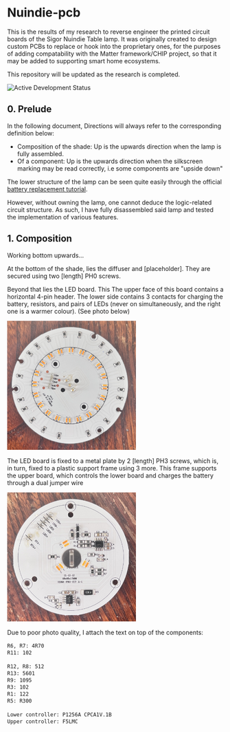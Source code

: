 # Nuindie-pcb

This is the results of my research to reverse engineer the printed circuit boards of the Sigor Nuindie Table lamp.
It was originally created to design custom PCBs to replace or hook into the proprietary ones, for the purposes of adding compatability with the Matter framework/CHIP project, so that it may be added to supporting smart home ecosystems.

This repository will be updated as the research is completed.

![Active Development Status](https://img.shields.io/badge/Status-Active_Development-green)

## 0. Prelude

In the following document, Directions will always refer to the corresponding definition below:
- Composition of the shade: Up is the upwards direction when the lamp is fully assembled.
- Of a component: Up is the upwards direction when the silkscreen marking may be read correctly, i.e some components are "upside down"

The lower structure of the lamp can be seen quite easily through the official [battery replacement tutorial](https://www.youtube.com/watch?v=30Anm9yBXpk).

However, without owning the lamp, one cannot deduce the logic-related circuit structure. As such, I have fully disassembled said lamp and tested the implementation of various features.

## 1. Composition

Working bottom upwards...

At the bottom of the shade, lies the diffuser and [placeholder]. They are secured using two [length] PH0 screws.

Beyond that lies the LED board. This The upper face of this board contains a horizontal 4-pin header. The lower side contains 3 contacts for charging the battery, resistors, and pairs of LEDs (never on simultaneously, and the right one is a warmer colour). (See photo below)

<img src="https://github.com/cph101/nuindie-pcb/blob/main/LED_Board.jpg?raw=true" alt="The LED board underside" height="300px" />

The LED board is fixed to a metal plate by 2 [length] PH3 screws, which is, in turn, fixed to a plastic support frame using 3 more.
This frame supports the upper board, which controls the lower board and charges the battery through a dual jumper wire

<img src="https://github.com/cph101/nuindie-pcb/blob/main/Logic_Board.jpg?raw=true" alt="The logic board top side" height="300px" />

Due to poor photo quality, I attach the text on top of the components:
```
R6, R7: 4R70
R11: 102

R12, R8: 512
R13: 5601
R9: 1095
R3: 102
R1: 122
R5: R300

Lower controller: P1256A CPCA1V.1B
Upper controller: F5LMC
```
